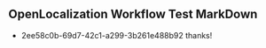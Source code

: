 ## OpenLocalization Workflow Test MarkDown
* 2ee58c0b-69d7-42c1-a299-3b261e488b92 
thanks!<!--HONumber=Mar16_HO2-->
